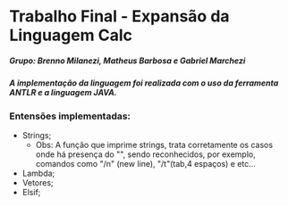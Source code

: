 # Trabalho Final - Expansão da Linguagem Calc<br>
##### Grupo: Brenno Milanezi, Matheus Barbosa e Gabriel Marchezi<br>

 ##### A implementação da linguagem foi realizada com o uso da ferramenta ANTLR e a linguagem JAVA.<br> 

 ### Entensões implementadas:<br>
* Strings;<br>
  * Obs: A função que imprime strings, trata corretamente os casos onde há presença do "\", sendo
reconhecidos, por exemplo, comandos como "/n" (new line), "/t"(tab,4 espaços) e etc...<br>
* Lambda;<br>
* Vetores;<br>
* Elsif;<br>
